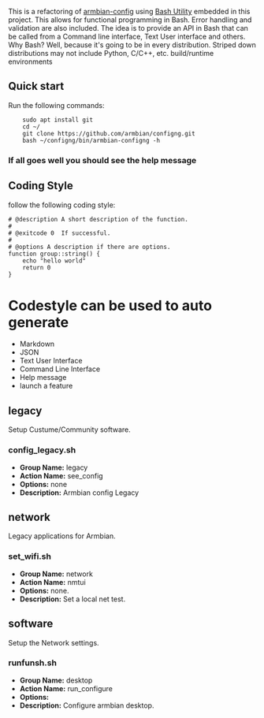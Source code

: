 This is a refactoring of [armbian-config](https://github.com/armbian/config) using [Bash Utility](https://labbots.github.io/bash-utility)
embedded in this project. This allows for functional programming in Bash. Error handling and validation are also included.
The idea is to provide an API in Bash that can be called from a Command line interface, Text User interface and others.
Why Bash? Well, because it's going to be in every distribution. Striped down distributions
may not include Python, C/C++, etc. build/runtime environments

## Quick start
Run the following commands:

        sudo apt install git
        cd ~/
        git clone https://github.com/armbian/configng.git
        bash ~/configng/bin/armbian-configng -h
  
### If all goes well you should see the help message

## Coding Style
follow the following coding style:

    # @description A short description of the function.
    #
    # @exitcode 0  If successful.
    #
    # @options A description if there are options.
    function group::string() {
        echo "hello world"
        return 0
    }
  
# Codestyle can be used to auto generate
 - Markdown
 - JSON
 - Text User Interface
 - Command Line Interface
 - Help message
 - launch a feature
 
## legacy
Setup Custume/Community software.

### config_legacy.sh

 - **Group Name:** legacy
 - **Action Name:** see_config
 - **Options:** none
 - **Description:** Armbian config Legacy

## network
Legacy applications for Armbian.

### set_wifi.sh

 - **Group Name:** network
 - **Action Name:** nmtui
 - **Options:** none.
 - **Description:** Set a local net test.

## software
Setup the Network settings.

### runfunsh.sh

 - **Group Name:** desktop
 - **Action Name:** run_configure
 - **Options:** 
 - **Description:** Configure armbian desktop.

